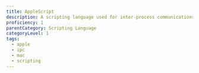```yaml
---
title: AppleScript
description: A scripting language used for inter-process communications on Apple operating systems.
proficiency: 1
parentCategory: Scripting Language
categoryLevel: 1
tags:
  - apple
  - ipc
  - mac
  - scripting
---
```


